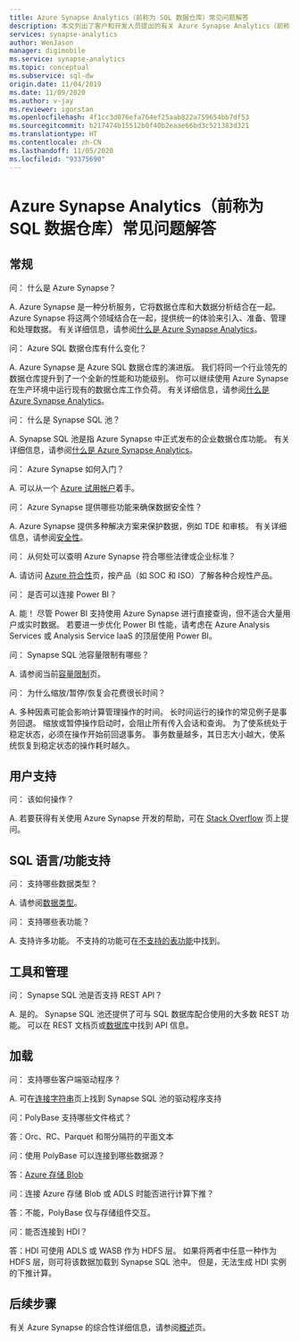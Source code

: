 ```yaml
---
title: Azure Synapse Analytics（前称为 SQL 数据仓库）常见问题解答
description: 本文列出了客户和开发人员提出的有关 Azure Synapse Analytics（前称为 SQL 数据仓库）的常见问题的解答
services: synapse-analytics
author: WenJason
manager: digimobile
ms.service: synapse-analytics
ms.topic: conceptual
ms.subservice: sql-dw
origin.date: 11/04/2019
ms.date: 11/09/2020
ms.author: v-jay
ms.reviewer: igorstan
ms.openlocfilehash: 4f1cc3d076efa764ef25aab822a759654bb7df53
ms.sourcegitcommit: b217474b15512b0f40b2eaae66bd3c521383d321
ms.translationtype: HT
ms.contentlocale: zh-CN
ms.lasthandoff: 11/05/2020
ms.locfileid: "93375690"
---
```

# <a name="azure-synapse-analytics-formerly-sql-dw-frequently-asked-questions"></a>Azure Synapse Analytics（前称为 SQL 数据仓库）常见问题解答

## <a name="general"></a>常规

问： 什么是 Azure Synapse？

A. Azure Synapse 是一种分析服务，它将数据仓库和大数据分析结合在一起。 Azure Synapse 将这两个领域结合在一起，提供统一的体验来引入、准备、管理和处理数据。 有关详细信息，请参阅[什么是 Azure Synapse Analytics](sql-data-warehouse-overview-what-is.md)。

问： Azure SQL 数据仓库有什么变化？

A. Azure Synapse 是 Azure SQL 数据仓库的演进版。 我们将同一个行业领先的数据仓库提升到了一个全新的性能和功能级别。 你可以继续使用 Azure Synapse 在生产环境中运行现有的数据仓库工作负荷。 有关详细信息，请参阅[什么是 Azure Synapse Analytics](sql-data-warehouse-overview-what-is.md)。

问： 什么是 Synapse SQL 池？

A. Synapse SQL 池是指 Azure Synapse 中正式发布的企业数据仓库功能。 有关详细信息，请参阅[什么是 Azure Synapse Analytics](sql-data-warehouse-overview-what-is.md)。

问： Azure Synapse 如何入门？

A. 可以从一个 [Azure 试用帐户](https://www.azure.cn/zh-cn/pricing/1rmb-trial-full/?form-type=identityauth)着手。 

问： Azure Synapse 提供哪些功能来确保数据安全性？

A. Azure Synapse 提供多种解决方案来保护数据，例如 TDE 和审核。 有关详细信息，请参阅[安全性](sql-data-warehouse-overview-manage-security.md)。

问： 从何处可以查明 Azure Synapse 符合哪些法律或企业标准？

A. 请访问 [Azure 符合性](https://www.trustcenter.cn/zh-cn/cloudservices/azure.html)页，按产品（如 SOC 和 ISO）了解各种合规性产品。 

问： 是否可以连接 Power BI？

A. 能！ 尽管 Power BI 支持使用 Azure Synapse 进行直接查询，但不适合大量用户或实时数据。 若要进一步优化 Power BI 性能，请考虑在 Azure Analysis Services 或 Analysis Service IaaS 的顶层使用 Power BI。

问： Synapse SQL 池容量限制有哪些？

A. 请参阅当前[容量限制](sql-data-warehouse-service-capacity-limits.md)页。

问： 为什么缩放/暂停/恢复会花费很长时间？

A. 多种因素可能会影响计算管理操作的时间。 长时间运行的操作的常见例子是事务回退。 缩放或暂停操作启动时，会阻止所有传入会话和查询。 为了使系统处于稳定状态，必须在操作开始前回退事务。 事务数量越多，其日志大小越大，使系统恢复到稳定状态的操作耗时越久。

## <a name="user-support"></a>用户支持

问： 该如何操作？

A. 若要获得有关使用 Azure Synapse 开发的帮助，可在 [Stack Overflow](https://stackoverflow.com/questions/tagged/azure-sqldw) 页上提问。

## <a name="sql-languagefeature-support"></a>SQL 语言/功能支持

问： 支持哪些数据类型？

A. 请参阅[数据类型](sql-data-warehouse-tables-data-types.md)。

问： 支持哪些表功能？

A. 支持许多功能。 不支持的功能可在[不支持的表功能](sql-data-warehouse-tables-data-types.md)中找到。

## <a name="tooling-and-administration"></a>工具和管理

问： Synapse SQL 池是否支持 REST API？

A. 是的。 Synapse SQL 池还提供了可与 SQL 数据库配合使用的大多数 REST 功能。 可以在 REST 文档页或[数据库](https://docs.microsoft.com/rest/api/sql/databases?toc=/synapse-analytics/sql-data-warehouse/toc.json&bc=/synapse-analytics/sql-data-warehouse/breadcrumb/toc.json)中找到 API 信息。

## <a name="loading"></a>加载

问： 支持哪些客户端驱动程序？

A. 可在[连接字符串](sql-data-warehouse-connection-strings.md)页上找到 Synapse SQL 池的驱动程序支持

问：PolyBase 支持哪些文件格式？

答：Orc、RC、Parquet 和带分隔符的平面文本

问：使用 PolyBase 可以连接到哪些数据源？

答：[Azure 存储 Blob](sql-data-warehouse-load-from-azure-blob-storage-with-polybase.md)

问：连接 Azure 存储 Blob 或 ADLS 时能否进行计算下推？

答：不能，PolyBase 仅与存储组件交互。

问：能否连接到 HDI？

答：HDI 可使用 ADLS 或 WASB 作为 HDFS 层。 如果将两者中任意一种作为 HDFS 层，则可将该数据加载到 Synapse SQL 池中。 但是，无法生成 HDI 实例的下推计算。

## <a name="next-steps"></a>后续步骤

有关 Azure Synapse 的综合性详细信息，请参阅[概述](sql-data-warehouse-overview-faq.md)页。
